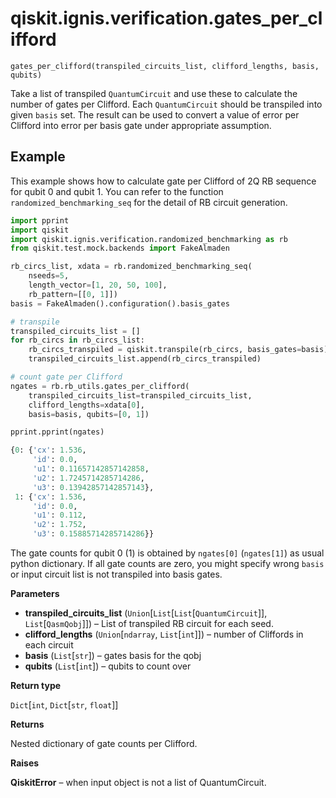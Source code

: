 # qiskit.ignis.verification.gates\_per\_clifford



`gates_per_clifford(transpiled_circuits_list, clifford_lengths, basis, qubits)`

Take a list of transpiled `QuantumCircuit` and use these to calculate the number of gates per Clifford. Each `QuantumCircuit` should be transpiled into given `basis` set. The result can be used to convert a value of error per Clifford into error per basis gate under appropriate assumption.

## Example

This example shows how to calculate gate per Clifford of 2Q RB sequence for qubit 0 and qubit 1. You can refer to the function `randomized_benchmarking_seq` for the detail of RB circuit generation.

```python
import pprint
import qiskit
import qiskit.ignis.verification.randomized_benchmarking as rb
from qiskit.test.mock.backends import FakeAlmaden

rb_circs_list, xdata = rb.randomized_benchmarking_seq(
    nseeds=5,
    length_vector=[1, 20, 50, 100],
    rb_pattern=[[0, 1]])
basis = FakeAlmaden().configuration().basis_gates

# transpile
transpiled_circuits_list = []
for rb_circs in rb_circs_list:
    rb_circs_transpiled = qiskit.transpile(rb_circs, basis_gates=basis)
    transpiled_circuits_list.append(rb_circs_transpiled)

# count gate per Clifford
ngates = rb.rb_utils.gates_per_clifford(
    transpiled_circuits_list=transpiled_circuits_list,
    clifford_lengths=xdata[0],
    basis=basis, qubits=[0, 1])

pprint.pprint(ngates)
```

```python
{0: {'cx': 1.536,
     'id': 0.0,
     'u1': 0.11657142857142858,
     'u2': 1.7245714285714286,
     'u3': 0.13942857142857143},
 1: {'cx': 1.536,
     'id': 0.0,
     'u1': 0.112,
     'u2': 1.752,
     'u3': 0.15885714285714286}}
```

The gate counts for qubit 0 (1) is obtained by `ngates[0]` (`ngates[1]`) as usual python dictionary. If all gate counts are zero, you might specify wrong `basis` or input circuit list is not transpiled into basis gates.

**Parameters**

*   **transpiled\_circuits\_list** (`Union`\[`List`\[`List`\[`QuantumCircuit`]], `List`\[`QasmQobj`]]) – List of transpiled RB circuit for each seed.
*   **clifford\_lengths** (`Union`\[`ndarray`, `List`\[`int`]]) – number of Cliffords in each circuit
*   **basis** (`List`\[`str`]) – gates basis for the qobj
*   **qubits** (`List`\[`int`]) – qubits to count over

**Return type**

`Dict`\[`int`, `Dict`\[`str`, `float`]]

**Returns**

Nested dictionary of gate counts per Clifford.

**Raises**

**QiskitError** – when input object is not a list of QuantumCircuit.
